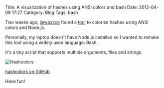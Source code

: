 Title: A visualization of hashes using ANSI colors and bash
Date: 2012-04-09 17:27
Category: Blog
Tags: bash

Two weeks ago, [@waxzce](https://twitter.com/waxzce) found a [tool](https://github.com/bengl/node-hashcolors) to colorize hashes using ANSI colors and Node.js.


Personally, my laptop doesn't have Node.js installed so I wanted to remake this tool using a widely used language: Bash.


It's a tiny script that supports multiple arguments, files and strings.


![Hashcolors]({attach}hashcolors-screenshot.png)


[hashcolors on GitHub](https://github.com/Kdecherf/hashcolors)


Have fun!
